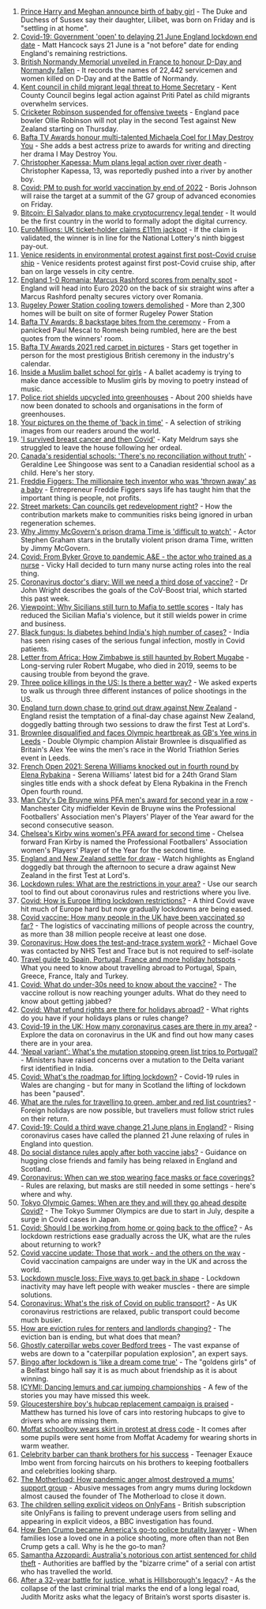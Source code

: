 1. [Prince Harry and Meghan announce birth of baby girl](https://www.bbc.co.uk/news/uk-57378117) - The Duke and Duchess of Sussex say their daughter, Lilibet, was born on Friday and is "settling in at home".
2. [Covid-19: Government 'open' to delaying 21 June England lockdown end date](https://www.bbc.co.uk/news/uk-57373933) - Matt Hancock says 21 June is a "not before" date for ending England's remaining restrictions.
3. [British Normandy Memorial unveiled in France to honour D-Day and Normandy fallen](https://www.bbc.co.uk/news/uk-57373932) - It records the names of 22,442 servicemen and women killed on D-Day and at the Battle of Normandy.
4. [Kent council in child migrant legal threat to Home Secretary](https://www.bbc.co.uk/news/uk-england-kent-57369175) - Kent County Council begins legal action against Priti Patel as child migrants overwhelm services.
5. [Cricketer Robinson suspended for offensive tweets](https://www.bbc.co.uk/sport/cricket/57379184) - England pace bowler Ollie Robinson will not play in the second Test against New Zealand starting on Thursday.
6. [Bafta TV Awards honour multi-talented Michaela Coel for I May Destroy You](https://www.bbc.co.uk/news/entertainment-arts-57331430) - She adds a best actress prize to awards for writing and directing her drama I May Destroy You.
7. [Christopher Kapessa: Mum plans legal action over river death](https://www.bbc.co.uk/news/uk-wales-57342780) - Christopher Kapessa, 13, was reportedly pushed into a river by another boy.
8. [Covid: PM to push for world vaccination by end of 2022](https://www.bbc.co.uk/news/uk-57373120) - Boris Johnson will raise the target at a summit of the G7 group of advanced economies on Friday.
9. [Bitcoin: El Salvador plans to make cryptocurrency legal tender](https://www.bbc.co.uk/news/world-latin-america-57373058) - It would be the first country in the world to formally adopt the digital currency.
10. [EuroMillions: UK ticket-holder claims £111m jackpot](https://www.bbc.co.uk/news/uk-57377040) - If the claim is validated, the winner is in line for the National Lottery's ninth biggest pay-out.
11. [Venice residents in environmental protest against first post-Covid cruise ship](https://www.bbc.co.uk/news/world-europe-57373381) - Venice residents protest against first post-Covid cruise ship, after ban on large vessels in city centre.
12. [England 1-0 Romania: Marcus Rashford scores from penalty spot](https://www.bbc.co.uk/sport/football/57297066) - England will head into Euro 2020 on the back of six straight wins after a Marcus Rashford penalty secures victory over Romania.
13. [Rugeley Power Station cooling towers demolished](https://www.bbc.co.uk/news/uk-england-stoke-staffordshire-57375407) - More than 2,300 homes will be built on site of former Rugeley Power Station
14. [Bafta TV Awards: 8 backstage bites from the ceremony](https://www.bbc.co.uk/news/entertainment-arts-57376765) - From a panicked Paul Mescal to Romesh being rumbled, here are the best quotes from the winners' room.
15. [Bafta TV Awards 2021 red carpet in pictures](https://www.bbc.co.uk/news/entertainment-arts-57376490) - Stars get together in person for the most prestigious British ceremony in the industry's calendar.
16. [Inside a Muslim ballet school for girls](https://www.bbc.co.uk/news/uk-england-london-57360361) - A ballet academy is trying to make dance accessible to Muslim girls by moving to poetry instead of music.
17. [Police riot shields upcycled into greenhouses](https://www.bbc.co.uk/news/uk-wales-57350010) - About 200 shields have now been donated to schools and organisations in the form of greenhouses.
18. [Your pictures on the theme of 'back in time'](https://www.bbc.co.uk/news/in-pictures-57356589) - A selection of striking images from our readers around the world.
19. ['I survived breast cancer and then Covid'](https://www.bbc.co.uk/news/uk-england-leicestershire-57334510) - Katy Meldrum says she struggled to leave the house following her ordeal.
20. [Canada's residential schools: 'There's no reconciliation without truth'](https://www.bbc.co.uk/news/world-us-canada-57337300) - Geraldine Lee Shingoose was sent to a Canadian residential school as a child. Here's her story.
21. [Freddie Figgers: The millionaire tech inventor who was 'thrown away' as a baby](https://www.bbc.co.uk/news/stories-57081087) - Entrepreneur Freddie Figgers says life has taught him that the important thing is people, not profits.
22. [Street markets: Can councils get redevelopment right?](https://www.bbc.co.uk/news/business-57323862) - How the contribution markets make to communities risks being ignored in urban regeneration schemes.
23. [Why Jimmy McGovern's prison drama Time is 'difficult to watch'](https://www.bbc.co.uk/news/entertainment-arts-57346626) - Actor Stephen Graham stars in the brutally violent prison drama Time, written by Jimmy McGovern.
24. [Covid: From Byker Grove to pandemic A&E - the actor who trained as a nurse](https://www.bbc.co.uk/news/uk-england-55999839) - Vicky Hall decided to turn many nurse acting roles into the real thing.
25. [Coronavirus doctor's diary: Will we need a third dose of vaccine?](https://www.bbc.co.uk/news/health-57362906) - Dr John Wright describes the goals of the CoV-Boost trial, which started this past week.
26. [Viewpoint: Why Sicilians still turn to Mafia to settle scores](https://www.bbc.co.uk/news/world-europe-57357311) - Italy has reduced the Sicilian Mafia's violence, but it still wields power in crime and business.
27. [Black fungus: Is diabetes behind India's high number of cases?](https://www.bbc.co.uk/news/world-asia-india-57252077) - India has seen rising cases of the serious fungal infection, mostly in Covid patients.
28. [Letter from Africa: How Zimbabwe is still haunted by Robert Mugabe](https://www.bbc.co.uk/news/world-africa-57305885) - Long-serving ruler Robert Mugabe, who died in 2019, seems to be causing trouble from beyond the grave.
29. [Three police killings in the US: Is there a better way?](https://www.bbc.co.uk/news/world-us-canada-57081007) - We asked experts to walk us through three different instances of police shootings in the US.
30. [England turn down chase to grind out draw against New Zealand](https://www.bbc.co.uk/sport/cricket/57377240) - England resist the temptation of a final-day chase against New Zealand, doggedly batting through two sessions to draw the first Test at Lord's.
31. [Brownlee disqualified and faces Olympic heartbreak as GB's Yee wins in Leeds](https://www.bbc.co.uk/sport/triathlon/57377569) - Double Olympic champion Alistair Brownlee is disqualified as Britain's Alex Yee wins the men's race in the World Triathlon Series event in Leeds.
32. [French Open 2021: Serena Williams knocked out in fourth round by Elena Rybakina](https://www.bbc.co.uk/sport/tennis/57377992) - Serena Williams' latest bid for a 24th Grand Slam singles title ends with a shock defeat by Elena Rybakina in the French Open fourth round.
33. [Man City's De Bruyne wins PFA men's award for second year in a row](https://www.bbc.co.uk/sport/football/57376601) - Manchester City midfielder Kevin de Bruyne wins the Professional Footballers' Association men's Players' Player of the Year award for the second consecutive season.
34. [Chelsea's Kirby wins women's PFA award for second time](https://www.bbc.co.uk/sport/football/57373958) - Chelsea forward Fran Kirby is named the Professional Footballers' Association women's Players' Player of the Year for the second time.
35. [England and New Zealand settle for draw](https://www.bbc.co.uk/sport/av/cricket/57379064) - Watch highlights as England doggedly bat through the afternoon to secure a draw against New Zealand in the first Test at Lord's.
36. [Lockdown rules: What are the restrictions in your area?](https://www.bbc.co.uk/news/uk-54373904) - Use our search tool to find out about coronavirus rules and restrictions where you live.
37. [Covid: How is Europe lifting lockdown restrictions?](https://www.bbc.co.uk/news/explainers-53640249) - A third Covid wave hit much of Europe hard but now gradually lockdowns are being eased.
38. [Covid vaccine: How many people in the UK have been vaccinated so far?](https://www.bbc.co.uk/news/health-55274833) - The logistics of vaccinating millions of people across the country, as more than 38 million people receive at least one dose.
39. [Coronavirus: How does the test-and-trace system work?](https://www.bbc.co.uk/news/explainers-52442754) - Michael Gove was contacted by NHS Test and Trace but is not required to self-isolate
40. [Travel guide to Spain, Portugal, France and more holiday hotspots](https://www.bbc.co.uk/news/explainers-56997931) - What you need to know about travelling abroad to Portugal, Spain, Greece, France, Italy and Turkey.
41. [Covid: What do under-30s need to know about the vaccine?](https://www.bbc.co.uk/news/health-57273875) - The vaccine rollout is now reaching younger adults. What do they need to know about getting jabbed?
42. [Covid: What refund rights are there for holidays abroad?](https://www.bbc.co.uk/news/business-51615412) - What rights do you have if your holidays plans or rules change?
43. [Covid-19 in the UK: How many coronavirus cases are there in my area?](https://www.bbc.co.uk/news/uk-51768274) - Explore the data on coronavirus in the UK and find out how many cases there are in your area.
44. ['Nepal variant': What's the mutation stopping green list trips to Portugal?](https://www.bbc.co.uk/news/health-57356109) - Ministers have raised concerns over a mutation to the Delta variant first identified in India.
45. [Covid: What's the roadmap for lifting lockdown?](https://www.bbc.co.uk/news/explainers-52530518) - Covid-19 rules in Wales are changing - but for many in Scotland the lifting of lockdown has been "paused".
46. [What are the rules for travelling to green, amber and red list countries?](https://www.bbc.co.uk/news/explainers-52544307) - Foreign holidays are now possible, but travellers must follow strict rules on their return.
47. [Covid-19: Could a third wave change 21 June plans in England?](https://www.bbc.co.uk/news/health-57328469) - Rising coronavirus cases have called the planned 21 June relaxing of rules in England into question.
48. [Do social distance rules apply after both vaccine jabs?](https://www.bbc.co.uk/news/uk-51506729) - Guidance on hugging close friends and family has being relaxed in England and Scotland.
49. [Coronavirus: When can we stop wearing face masks or face coverings?](https://www.bbc.co.uk/news/health-51205344) - Rules are relaxing, but masks are still needed in some settings - here's where and why.
50. [Tokyo Olympic Games: When are they and will they go ahead despite Covid?](https://www.bbc.co.uk/news/world-asia-57240044) - The Tokyo Summer Olympics are due to start in July, despite a surge in Covid cases in Japan.
51. [Covid: Should I be working from home or going back to the office?](https://www.bbc.co.uk/news/business-52567567) - As lockdown restrictions ease gradually across the UK, what are the rules about returning to work?
52. [Covid vaccine update: Those that work - and the others on the way](https://www.bbc.co.uk/news/health-51665497) - Covid vaccination campaigns are under way in the UK and across the world.
53. [Lockdown muscle loss: Five ways to get back in shape](https://www.bbc.co.uk/news/uk-56887390) - Lockdown inactivity may have left people with weaker muscles - there are simple solutions.
54. [Coronavirus: What's the risk of Covid on public transport?](https://www.bbc.co.uk/news/health-51736185) - As UK coronavirus restrictions are relaxed, public transport could become much busier.
55. [How are eviction rules for renters and landlords changing?](https://www.bbc.co.uk/news/explainers-53860154) - The eviction ban is ending, but what does that mean?
56. [Ghostly caterpillar webs cover Bedford trees](https://www.bbc.co.uk/news/uk-england-beds-bucks-herts-57356372) - The vast expanse of webs are down to a "caterpillar population explosion", an expert says.
57. [Bingo after lockdown is 'like a dream come true'](https://www.bbc.co.uk/news/uk-northern-ireland-57353067) - The "goldens girls" of a Belfast bingo hall say it is as much about friendship as it is about winning.
58. [ICYMI: Dancing lemurs and car jumping championships](https://www.bbc.co.uk/news/world-57355587) - A few of the stories you may have missed this week.
59. [Gloucestershire boy's hubcap replacement campaign is praised](https://www.bbc.co.uk/news/uk-england-bristol-57362565) - Matthew has turned his love of cars into restoring hubcaps to give to drivers who are missing them.
60. [Moffat schoolboy wears skirt in protest at dress code](https://www.bbc.co.uk/news/uk-scotland-south-scotland-57358762) - It comes after some pupils were sent home from Moffat Academy for wearing shorts in warm weather.
61. [Celebrity barber can thank brothers for his success](https://www.bbc.co.uk/news/uk-scotland-glasgow-west-57356325) - Teenager Exauce Imbo went from forcing haircuts on his brothers to keeping footballers and celebrities looking sharp.
62. [The Motherload: How pandemic anger almost destroyed a mums' support group](https://www.bbc.co.uk/news/stories-57285368) - Abusive messages from angry mums during lockdown almost caused the founder of The Motherload to close it down.
63. [The children selling explicit videos on OnlyFans](https://www.bbc.co.uk/news/uk-57255983) - British subscription site OnlyFans is failing to prevent underage users from selling and appearing in explicit videos, a BBC investigation has found.
64. [How Ben Crump became America's go-to police brutality lawyer](https://www.bbc.co.uk/news/world-us-canada-57038162) - When families lose a loved one in a police shooting, more often than not Ben Crump gets a call. Why is he the go-to man?
65. [Samantha Azzopardi: Australia's notorious con artist sentenced for child theft](https://www.bbc.co.uk/news/world-australia-57284621) - Authorities are baffled by the "bizarre crime" of a serial con artist who has travelled the world.
66. [After a 32-year battle for justice, what is Hillsborough's legacy?](https://www.bbc.co.uk/news/uk-57281398) - As the collapse of the last criminal trial marks the end of a long legal road, Judith Moritz asks what the legacy of Britain’s worst sports disaster is.
